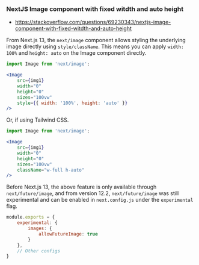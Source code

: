 ### NextJS Image component with fixed witdth and auto height
- https://stackoverflow.com/questions/69230343/nextjs-image-component-with-fixed-witdth-and-auto-height

From Next.js 13, the `next/image` component allows styling the underlying image directly using `style/className`. This means you can apply `width: 100%` and `height: auto` on the Image component directly.

```jsx
import Image from 'next/image';

<Image
    src={img1}
    width="0"
    height="0"
    sizes="100vw"
    style={{ width: '100%', height: 'auto' }}
/>
```

Or, if using Tailwind CSS.

```jsx
import Image from 'next/image';

<Image
    src={img1}
    width="0"
    height="0"
    sizes="100vw"
    className="w-full h-auto"
/>
```

Before Next.js 13, the above feature is only available through `next/future/image`, and from version 12.2, `next/future/image` was still experimental and can be enabled in `next.config.js` under the `experimental` flag.

```jsx
module.exports = {
    experimental: {
        images: {
            allowFutureImage: true
        }
    },
    // Other configs
}
```